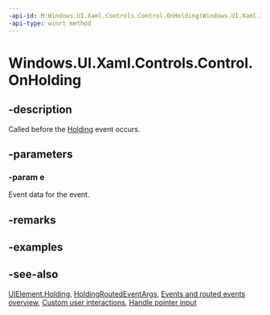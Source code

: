```yaml
---
-api-id: M:Windows.UI.Xaml.Controls.Control.OnHolding(Windows.UI.Xaml.Input.HoldingRoutedEventArgs)
-api-type: winrt method
---
```


<!-- Method syntax
virtual protected void OnHolding(Windows.UI.Xaml.Input.HoldingRoutedEventArgs e)
-->

# Windows.UI.Xaml.Controls.Control.OnHolding

## -description
Called before the [Holding](../windows.ui.xaml/uielement_holding.md) event occurs.



## -parameters
### -param e
Event data for the event.

## -remarks

## -examples

## -see-also
[UIElement.Holding](../windows.ui.xaml/uielement_holding.md), [HoldingRoutedEventArgs](../windows.ui.xaml.input/holdingroutedeventargs.md), [Events and routed events overview](/windows/uwp/xaml-platform/events-and-routed-events-overview), [Custom user interactions](/windows/uwp/design/layout/index), [Handle pointer input](/windows/uwp/input-and-devices/handle-pointer-input)
